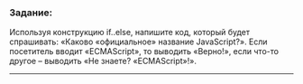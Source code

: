 ### Задание: 
Используя конструкцию if..else, напишите код, который будет спрашивать: «Каково «официальное» название JavaScript?».
Если посетитель вводит «ECMAScript», то выводить «Верно!», если что-то другое – выводить «Не знаете? «ECMAScript»!».
***